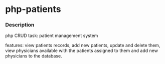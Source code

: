 # php-patients

### Description

php CRUD task: patient management system

features: view patients records, add new patients, update and delete them, view physicians available with the patients assigned to them and add new physicians to the database.

